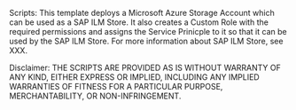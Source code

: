 Scripts: 
This template deploys a Microsoft Azure Storage Account which can be used as a SAP ILM Store. It also creates a Custom Role with the required permissions and assigns the Service Prinicple to it so that it can be used by the SAP ILM Store. For more information about SAP ILM Store, see XXX.

Disclaimer: 
THE SCRIPTS ARE PROVIDED AS IS WITHOUT WARRANTY OF ANY KIND, EITHER EXPRESS OR IMPLIED, INCLUDING ANY IMPLIED WARRANTIES OF FITNESS FOR A PARTICULAR PURPOSE, MERCHANTABILITY, OR NON-INFRINGEMENT. 
